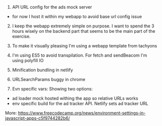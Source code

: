 1) API URL config for the ads mock server
* for now I host it within my webapp to avoid base url config issue

2) I keep the webapp extremely simple on purpose. I want to spend the 3 hours wisely on the
backend part that seems to be the main part of the exercise. 

3) To make it visually pleasing I'm using a webapp template from tachyons  

4) I'm using ES5 to avoid transpilation. For fetch and sendBeacom I'm using polyfill IO


5) Minification bundling in netlify 

6) URLSearchParams buggy in chrome

7) Evn specific vars:
Showing two options:
* ad loader mock hosted withing the app so relative URLs works
* env specific build for the ad tracker API. Netlify sets ad tracker URL 

More: https://www.freecodecamp.org/news/environment-settings-in-javascript-apps-c5f9744282b6/